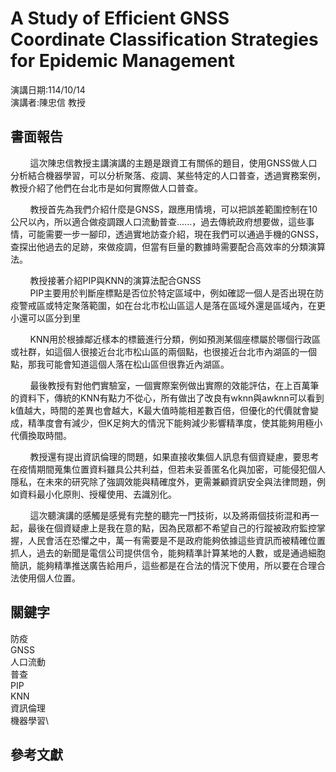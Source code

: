 # A Study of Efficient GNSS Coordinate Classification Strategies for Epidemic Management
演講日期:114/10/14\
演講者:陳忠信 教授
## 書面報告
&nbsp;&nbsp;&nbsp;&nbsp;&nbsp;&nbsp;&nbsp;&nbsp;這次陳忠信教授主講演講的主題是跟資工有關係的題目，使用GNSS做人口分析結合機器學習，可以分析聚落、疫調、某些特定的人口普查，透過實務案例，教授介紹了他們在台北市是如何實際做人口普查。

&nbsp;&nbsp;&nbsp;&nbsp;&nbsp;&nbsp;&nbsp;&nbsp;教授首先為我們介紹什麼是GNSS，跟應用情境，可以把誤差範圍控制在10公尺以內，所以適合做疫調跟人口流動普查......，過去傳統政府想要做，這些事情，可能需要一步一腳印，透過實地訪查介紹，現在我們可以通過手機的GNSS，查探出他過去的足跡，來做疫調，但當有巨量的數據時需要配合高效率的分類演算法。

&nbsp;&nbsp;&nbsp;&nbsp;&nbsp;&nbsp;&nbsp;&nbsp;教授接著介紹PIP與KNN的演算法配合GNSS\
&nbsp;&nbsp;&nbsp;&nbsp;&nbsp;&nbsp;&nbsp;&nbsp;PIP主要用於判斷座標點是否位於特定區域中，例如確認一個人是否出現在防疫警戒區或特定聚落範圍，如在台北市松山區這人是落在區域外還是區域內，在更小還可以區分到里

&nbsp;&nbsp;&nbsp;&nbsp;&nbsp;&nbsp;&nbsp;&nbsp;KNN用於根據鄰近樣本的標籤進行分類，例如預測某個座標屬於哪個行政區或社群，如這個人很接近台北市松山區的兩個點，也很接近台北市內湖區的一個點，那我可能會知道這個人落在松山區但很靠近內湖區。

&nbsp;&nbsp;&nbsp;&nbsp;&nbsp;&nbsp;&nbsp;&nbsp;最後教授有對他們實驗室，一個實際案例做出實際的效能評估，在上百萬筆的資料下，傳統的KNN有點力不從心，所有做出了改良有wknn與awknn可以看到k值越大，時間的差異也會越大，K最大值時能相差數百倍，但優化的代價就會變成，精準度會有減少，但K足夠大的情況下能夠減少影響精準度，使其能夠用極小代價換取時間。

&nbsp;&nbsp;&nbsp;&nbsp;&nbsp;&nbsp;&nbsp;&nbsp;教授還有提出資訊倫理的問題，如果直接收集個人訊息有個資疑慮，要思考在疫情期間蒐集位置資料雖具公共利益，但若未妥善匿名化與加密，可能侵犯個人隱私，在未來的研究除了強調效能與精確度外，更需兼顧資訊安全與法律問題，例如資料最小化原則、授權使用、去識別化。

&nbsp;&nbsp;&nbsp;&nbsp;&nbsp;&nbsp;&nbsp;&nbsp;這次聽演講的感觸是感覺有完整的聽完一門技術，以及將兩個技術混和再一起，最後在個資疑慮上是我在意的點，因為民眾都不希望自己的行蹤被政府監控掌握，人民會活在恐懼之中，萬一有需要是不是政府能夠依據這些資訊而被精確位置抓人，過去的新聞是電信公司提供信令，能夠精準計算某地的人數，或是通過細胞簡訊，能夠精準推送廣告給用戶，這些都是在合法的情況下使用，所以要在合理合法使用個人位置。

## 關鍵字
防疫\
GNSS\
人口流動\
普查\
PIP\
KNN\
資訊倫理\
機器學習\
## 參考文獻

